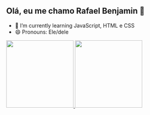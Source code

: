 ## Olá, eu me chamo Rafael Benjamin 👋
- 🌱 I’m currently learning JavaScript, HTML e CSS
- 😄 Pronouns: Ele/dele
<div>
  <a href="https://github.com/faelxcec">
  <img height=180em src="https://github-readme-stats.vercel.app/api?username=faelxcec&show_icons=true&border_radius=20&theme=radical">
  <img height=180em src="https://github-readme-stats.vercel.app/api/top-langs/?username=faelxcec&size_weight=0.5&count_weight=0.5&theme=radical&border_radius=20">
</div>
